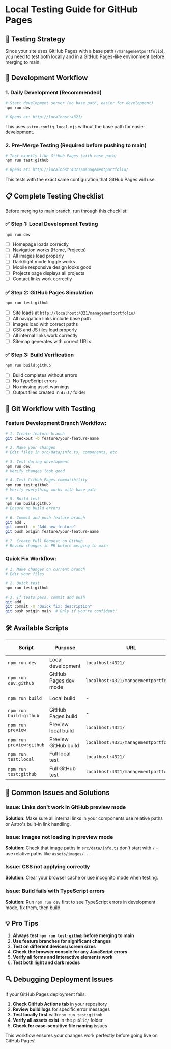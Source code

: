 # Local Testing Guide for GitHub Pages

## 🧪 Testing Strategy

Since your site uses GitHub Pages with a base path (`/managementportfolio`), you need to test both locally and in a GitHub Pages-like environment before merging to main.

## 🚀 Development Workflow

### 1. **Daily Development** (Recommended)
```bash
# Start development server (no base path, easier for development)
npm run dev

# Opens at: http://localhost:4321/
```
This uses `astro.config.local.mjs` without the base path for easier development.

### 2. **Pre-Merge Testing** (Required before pushing to main)
```bash
# Test exactly like GitHub Pages (with base path)
npm run test:github

# Opens at: http://localhost:4321/managementportfolio/
```
This tests with the exact same configuration that GitHub Pages will use.

## 📋 Complete Testing Checklist

Before merging to main branch, run through this checklist:

### ✅ **Step 1: Local Development Testing**
```bash
npm run dev
```
- [ ] Homepage loads correctly
- [ ] Navigation works (Home, Projects)
- [ ] All images load properly
- [ ] Dark/light mode toggle works
- [ ] Mobile responsive design looks good
- [ ] Projects page displays all projects
- [ ] Contact links work correctly

### ✅ **Step 2: GitHub Pages Simulation**
```bash
npm run test:github
```
- [ ] Site loads at `http://localhost:4321/managementportfolio/`
- [ ] All navigation links include base path
- [ ] Images load with correct paths
- [ ] CSS and JS files load properly
- [ ] All internal links work correctly
- [ ] Sitemap generates with correct URLs

### ✅ **Step 3: Build Verification**
```bash
npm run build:github
```
- [ ] Build completes without errors
- [ ] No TypeScript errors
- [ ] No missing asset warnings
- [ ] Output files created in `dist/` folder

## 🔄 Git Workflow with Testing

### Feature Development Branch Workflow:
```bash
# 1. Create feature branch
git checkout -b feature/your-feature-name

# 2. Make your changes
# Edit files in src/data/info.ts, components, etc.

# 3. Test during development
npm run dev
# Verify changes look good

# 4. Test GitHub Pages compatibility
npm run test:github
# Verify everything works with base path

# 5. Build test
npm run build:github
# Ensure no build errors

# 6. Commit and push feature branch
git add .
git commit -m "Add new feature"
git push origin feature/your-feature-name

# 7. Create Pull Request on GitHub
# Review changes in PR before merging to main
```

### Quick Fix Workflow:
```bash
# 1. Make changes on current branch
# Edit your files

# 2. Quick test
npm run test:github

# 3. If tests pass, commit and push
git add .
git commit -m "Quick fix: description"
git push origin main  # Only if you're confident!
```

## 🛠️ Available Scripts

| Script | Purpose | URL | When to Use |
|--------|---------|-----|-------------|
| `npm run dev` | Local development | `localhost:4321/` | Daily development |
| `npm run dev:github` | GitHub Pages dev mode | `localhost:4321/managementportfolio/` | Testing base path |
| `npm run build` | Local build | - | Testing local build |
| `npm run build:github` | GitHub Pages build | - | Pre-merge testing |
| `npm run preview` | Preview local build | `localhost:4321/` | Local build preview |
| `npm run preview:github` | Preview GitHub build | `localhost:4321/managementportfolio/` | GitHub build preview |
| `npm run test:local` | Full local test | `localhost:4321/` | Complete local testing |
| `npm run test:github` | Full GitHub test | `localhost:4321/managementportfolio/` | **Pre-merge required** |

## 🚨 Common Issues and Solutions

### Issue: Links don't work in GitHub preview mode
**Solution**: Make sure all internal links in your components use relative paths or Astro's built-in link handling.

### Issue: Images not loading in preview mode
**Solution**: Check that image paths in `src/data/info.ts` don't start with `/` - use relative paths like `assets/images/...`

### Issue: CSS not applying correctly
**Solution**: Clear your browser cache or use incognito mode when testing.

### Issue: Build fails with TypeScript errors
**Solution**: Run `npm run dev` first to see TypeScript errors in development mode, fix them, then build.

## 💡 Pro Tips

1. **Always test `npm run test:github` before merging to main**
2. **Use feature branches for significant changes**
3. **Test on different devices/screen sizes**
4. **Check the browser console for any JavaScript errors**
5. **Verify all forms and interactive elements work**
6. **Test both light and dark modes**

## 🔍 Debugging Deployment Issues

If your GitHub Pages deployment fails:

1. **Check GitHub Actions tab** in your repository
2. **Review build logs** for specific error messages  
3. **Test locally first** with `npm run test:github`
4. **Verify all assets exist** in the `public/` folder
5. **Check for case-sensitive file naming** issues

This workflow ensures your changes work perfectly before going live on GitHub Pages!